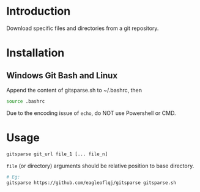 # Introduction
Download specific files and directories from a git repository.
# Installation
## Windows Git Bash and Linux
Append the content of gitsparse.sh to ~/.bashrc, then
```sh
source .bashrc
```
Due to the encoding issue of `echo`, do NOT use Powershell or CMD.
# Usage
```sh
gitsparse git_url file_1 [... file_n]
```
`file` (or directory) arguments should be relative position to base directory.
```sh
# Eg:
gitsparse https://github.com/eagleoflqj/gitsparse gitsparse.sh
```
